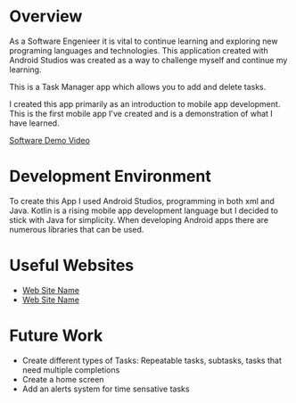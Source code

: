 # Overview

As a Software Engenieer it is vital to continue learning and exploring new programing languages and technologies. This application created with Android Studios was created as a way to challenge myself and continue my learning.

This is a Task Manager app which allows you to add and delete tasks.

I created this app primarily as an introduction to mobile app development. This is the first mobile app I've created and is a demonstration of what I have learned.

[Software Demo Video](https://youtu.be/vT2_nYRahIM)


# Development Environment

To create this App I used Android Studios, programming in both xml and Java. Kotlin is a rising mobile app development language but I decided to stick with Java for simplicity. When developing Android apps there are numerous libraries that can be used.


# Useful Websites

* [Web Site Name]([http://url.link.goes.here](https://developer.android.com/))
* [Web Site Name]([http://url.link.goes.here](https://developer.android.com/codelabs/basic-android-kotlin-compose-first-app#0))


# Future Work

* Create different types of Tasks: Repeatable tasks, subtasks, tasks that need multiple completions
* Create a home screen
* Add an alerts system for time sensative tasks
